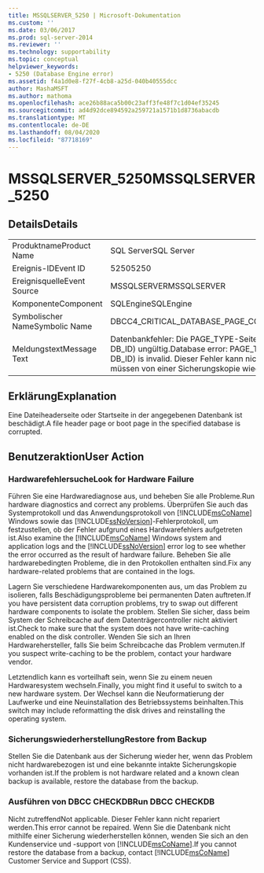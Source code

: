 ```yaml
---
title: MSSQLSERVER_5250 | Microsoft-Dokumentation
ms.custom: ''
ms.date: 03/06/2017
ms.prod: sql-server-2014
ms.reviewer: ''
ms.technology: supportability
ms.topic: conceptual
helpviewer_keywords:
- 5250 (Database Engine error)
ms.assetid: f4a1d0e8-f27f-4cb8-a25d-040b40555dcc
author: MashaMSFT
ms.author: mathoma
ms.openlocfilehash: ace26b88aca5b00c23aff3fe48f7c1d04ef35245
ms.sourcegitcommit: ad4d92dce894592a259721a1571b1d8736abacdb
ms.translationtype: MT
ms.contentlocale: de-DE
ms.lasthandoff: 08/04/2020
ms.locfileid: "87718169"
---
```

# <a name="mssqlserver_5250"></a><span data-ttu-id="9817e-102">MSSQLSERVER_5250</span><span class="sxs-lookup"><span data-stu-id="9817e-102">MSSQLSERVER_5250</span></span>
    
## <a name="details"></a><span data-ttu-id="9817e-103">Details</span><span class="sxs-lookup"><span data-stu-id="9817e-103">Details</span></span>  
  
|||  
|-|-|  
|<span data-ttu-id="9817e-104">Produktname</span><span class="sxs-lookup"><span data-stu-id="9817e-104">Product Name</span></span>|<span data-ttu-id="9817e-105">SQL Server</span><span class="sxs-lookup"><span data-stu-id="9817e-105">SQL Server</span></span>|  
|<span data-ttu-id="9817e-106">Ereignis-ID</span><span class="sxs-lookup"><span data-stu-id="9817e-106">Event ID</span></span>|<span data-ttu-id="9817e-107">5250</span><span class="sxs-lookup"><span data-stu-id="9817e-107">5250</span></span>|  
|<span data-ttu-id="9817e-108">Ereignisquelle</span><span class="sxs-lookup"><span data-stu-id="9817e-108">Event Source</span></span>|<span data-ttu-id="9817e-109">MSSQLSERVER</span><span class="sxs-lookup"><span data-stu-id="9817e-109">MSSQLSERVER</span></span>|  
|<span data-ttu-id="9817e-110">Komponente</span><span class="sxs-lookup"><span data-stu-id="9817e-110">Component</span></span>|<span data-ttu-id="9817e-111">SQLEngine</span><span class="sxs-lookup"><span data-stu-id="9817e-111">SQLEngine</span></span>|  
|<span data-ttu-id="9817e-112">Symbolischer Name</span><span class="sxs-lookup"><span data-stu-id="9817e-112">Symbolic Name</span></span>|<span data-ttu-id="9817e-113">DBCC4_CRITICAL_DATABASE_PAGE_CORRUPT</span><span class="sxs-lookup"><span data-stu-id="9817e-113">DBCC4_CRITICAL_DATABASE_PAGE_CORRUPT</span></span>|  
|<span data-ttu-id="9817e-114">Meldungstext</span><span class="sxs-lookup"><span data-stu-id="9817e-114">Message Text</span></span>|<span data-ttu-id="9817e-115">Datenbankfehler: Die PAGE_TYPE-Seite P_ID ist für die 'NAME'-Datenbank (Datenbank-ID DB_ID) ungültig.</span><span class="sxs-lookup"><span data-stu-id="9817e-115">Database error: PAGE_TYPE page P_ID for database 'NAME' (database ID DB_ID) is invalid.</span></span> <span data-ttu-id="9817e-116">Dieser Fehler kann nicht repariert werden.</span><span class="sxs-lookup"><span data-stu-id="9817e-116">This error cannot be repaired.</span></span> <span data-ttu-id="9817e-117">Sie müssen von einer Sicherungskopie wiederherstellen.</span><span class="sxs-lookup"><span data-stu-id="9817e-117">You must restore from backup.</span></span>|  
  
## <a name="explanation"></a><span data-ttu-id="9817e-118">Erklärung</span><span class="sxs-lookup"><span data-stu-id="9817e-118">Explanation</span></span>  
 <span data-ttu-id="9817e-119">Eine Dateiheaderseite oder Startseite in der angegebenen Datenbank ist beschädigt.</span><span class="sxs-lookup"><span data-stu-id="9817e-119">A file header page or boot page in the specified database is corrupted.</span></span>  
  
## <a name="user-action"></a><span data-ttu-id="9817e-120">Benutzeraktion</span><span class="sxs-lookup"><span data-stu-id="9817e-120">User Action</span></span>  
  
### <a name="look-for-hardware-failure"></a><span data-ttu-id="9817e-121">Hardwarefehlersuche</span><span class="sxs-lookup"><span data-stu-id="9817e-121">Look for Hardware Failure</span></span>  
 <span data-ttu-id="9817e-122">Führen Sie eine Hardwarediagnose aus, und beheben Sie alle Probleme.</span><span class="sxs-lookup"><span data-stu-id="9817e-122">Run hardware diagnostics and correct any problems.</span></span> <span data-ttu-id="9817e-123">Überprüfen Sie auch das Systemprotokoll und das Anwendungsprotokoll von [!INCLUDE[msCoName](../../includes/msconame-md.md)] Windows sowie das [!INCLUDE[ssNoVersion](../../includes/ssnoversion-md.md)]-Fehlerprotokoll, um festzustellen, ob der Fehler aufgrund eines Hardwarefehlers aufgetreten ist.</span><span class="sxs-lookup"><span data-stu-id="9817e-123">Also examine the [!INCLUDE[msCoName](../../includes/msconame-md.md)] Windows system and application logs and the [!INCLUDE[ssNoVersion](../../includes/ssnoversion-md.md)] error log to see whether the error occurred as the result of hardware failure.</span></span> <span data-ttu-id="9817e-124">Beheben Sie alle hardwarebedingten Probleme, die in den Protokollen enthalten sind.</span><span class="sxs-lookup"><span data-stu-id="9817e-124">Fix any hardware-related problems that are contained in the logs.</span></span>  
  
 <span data-ttu-id="9817e-125">Lagern Sie verschiedene Hardwarekomponenten aus, um das Problem zu isolieren, falls Beschädigungsprobleme bei permanenten Daten auftreten.</span><span class="sxs-lookup"><span data-stu-id="9817e-125">If you have persistent data corruption problems, try to swap out different hardware components to isolate the problem.</span></span> <span data-ttu-id="9817e-126">Stellen Sie sicher, dass beim System der Schreibcache auf dem Datenträgercontroller nicht aktiviert ist.</span><span class="sxs-lookup"><span data-stu-id="9817e-126">Check to make sure that the system does not have write-caching enabled on the disk controller.</span></span> <span data-ttu-id="9817e-127">Wenden Sie sich an Ihren Hardwarehersteller, falls Sie beim Schreibcache das Problem vermuten.</span><span class="sxs-lookup"><span data-stu-id="9817e-127">If you suspect write-caching to be the problem, contact your hardware vendor.</span></span>  
  
 <span data-ttu-id="9817e-128">Letztendlich kann es vorteilhaft sein, wenn Sie zu einem neuen Hardwaresystem wechseln.</span><span class="sxs-lookup"><span data-stu-id="9817e-128">Finally, you might find it useful to switch to a new hardware system.</span></span> <span data-ttu-id="9817e-129">Der Wechsel kann die Neuformatierung der Laufwerke und eine Neuinstallation des Betriebssystems beinhalten.</span><span class="sxs-lookup"><span data-stu-id="9817e-129">This switch may include reformatting the disk drives and reinstalling the operating system.</span></span>  
  
### <a name="restore-from-backup"></a><span data-ttu-id="9817e-130">Sicherungswiederherstellung</span><span class="sxs-lookup"><span data-stu-id="9817e-130">Restore from Backup</span></span>  
 <span data-ttu-id="9817e-131">Stellen Sie die Datenbank aus der Sicherung wieder her, wenn das Problem nicht hardwarebezogen ist und eine bekannte intakte Sicherungskopie vorhanden ist.</span><span class="sxs-lookup"><span data-stu-id="9817e-131">If the problem is not hardware related and a known clean backup is available, restore the database from the backup.</span></span>  
  
### <a name="run-dbcc-checkdb"></a><span data-ttu-id="9817e-132">Ausführen von DBCC CHECKDB</span><span class="sxs-lookup"><span data-stu-id="9817e-132">Run DBCC CHECKDB</span></span>  
 <span data-ttu-id="9817e-133">Nicht zutreffend</span><span class="sxs-lookup"><span data-stu-id="9817e-133">Not applicable.</span></span> <span data-ttu-id="9817e-134">Dieser Fehler kann nicht repariert werden.</span><span class="sxs-lookup"><span data-stu-id="9817e-134">This error cannot be repaired.</span></span> <span data-ttu-id="9817e-135">Wenn Sie die Datenbank nicht mithilfe einer Sicherung wiederherstellen können, wenden Sie sich an den Kundenservice und -support von [!INCLUDE[msCoName](../../includes/msconame-md.md)].</span><span class="sxs-lookup"><span data-stu-id="9817e-135">If you cannot restore the database from a backup, contact [!INCLUDE[msCoName](../../includes/msconame-md.md)] Customer Service and Support (CSS).</span></span>  
  
  
